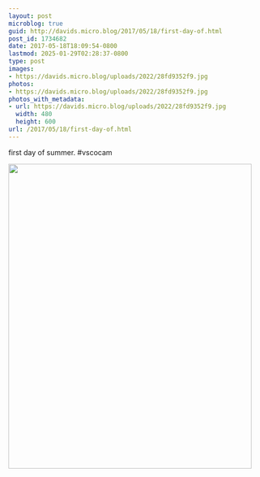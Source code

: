 ```yaml
---
layout: post
microblog: true
guid: http://davids.micro.blog/2017/05/18/first-day-of.html
post_id: 1734682
date: 2017-05-18T18:09:54-0800
lastmod: 2025-01-29T02:28:37-0800
type: post
images:
- https://davids.micro.blog/uploads/2022/28fd9352f9.jpg
photos:
- https://davids.micro.blog/uploads/2022/28fd9352f9.jpg
photos_with_metadata:
- url: https://davids.micro.blog/uploads/2022/28fd9352f9.jpg
  width: 480
  height: 600
url: /2017/05/18/first-day-of.html
---
```

first day of summer. #vscocam

<img src="/uploads/2022/28fd9352f9.jpg" width="480" height="600" alt="">
